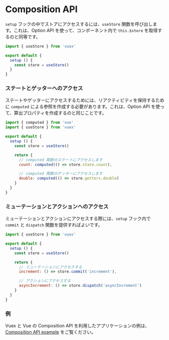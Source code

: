 # Composition API

`setup` フックの中でストアにアクセスするには、`useStore` 関数を呼び出します。これは、Option API を使って、コンポーネント内で `this.$store` を取得するのと同等です。

```js
import { useStore } from 'vuex'

export default {
  setup () {
    const store = useStore()
  }
}
```

### ステートとゲッターへのアクセス

ステートやゲッターにアクセスするためには、リアクティビティを保持するために `computed` による参照を作成する必要があります。これは、Option API を使って、算出プロパティを作成するのと同じことです。

```js
import { computed } from 'vue'
import { useStore } from 'vuex'

export default {
  setup () {
    const store = useStore()

    return {
      // computed 関数のステートにアクセスします
      count: computed(() => store.state.count),

      // computed 関数のゲッターにアクセスします
      double: computed(() => store.getters.double)
    }
  }
}
```

### ミューテーションとアクションへのアクセス

ミューテーションとアクションにアクセスする際には、`setup` フック内で `commit` と `dispatch` 関数を提供すればよいです。

```js
import { useStore } from 'vuex'

export default {
  setup () {
    const store = useStore()

    return {
      // ミューテーションにアクセスする
      increment: () => store.commit('increment'),

      // アクションにアクセスする
      asyncIncrement: () => store.dispatch('asyncIncrement')
    }
  }
}
```

### 例

Vuex と Vue の Composition API を利用したアプリケーションの例は、[Composition API example](https://github.com/vuejs/vuex/tree/4.0/examples/composition) をご覧ください。